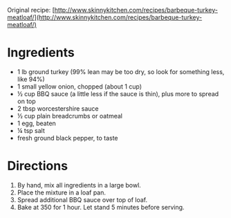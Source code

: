 Original recipe: [http://www.skinnykitchen.com/recipes/barbeque-turkey-meatloaf/](http://www.skinnykitchen.com/recipes/barbeque-turkey-meatloaf/)

# Ingredients

- 1 lb ground turkey (99% lean may be too dry, so look for something less, like 94%)
- 1 small yellow onion, chopped (about 1 cup)
- ½ cup BBQ sauce (a little less if the sauce is thin), plus more to spread on top
- 2 tbsp worcestershire sauce
- ½ cup plain breadcrumbs or oatmeal
- 1 egg, beaten
- ¼ tsp salt
- fresh ground black pepper, to taste

# Directions

1. By hand, mix all ingredients in a large bowl.
1. Place the mixture in a loaf pan.
1. Spread additional BBQ sauce over top of loaf.
1. Bake at 350 for 1 hour. Let stand 5 minutes before serving.
